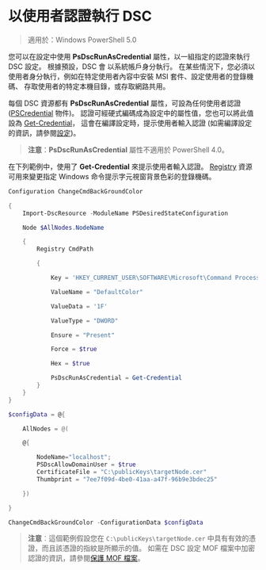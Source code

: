 # 以使用者認證執行 DSC 

> 適用於：Windows PowerShell 5.0

您可以在設定中使用 **PsDscRunAsCredential** 屬性，以一組指定的認證來執行 DSC 設定。 根據預設，DSC 會
以系統帳戶身分執行。 在某些情況下，您必須以使用者身分執行，例如在特定使用者內容中安裝 MSI 套件、設定使用者的登錄機碼、
存取使用者的特定本機目錄，或存取網路共用。

每個 DSC 資源都有 **PsDscRunAsCredential** 屬性，可設為任何使用者認證 ([PSCredential](https://msdn.microsoft.com/en-us/library/ms572524(v=VS.85).aspx) 物件)。
認證可經硬式編碼成為設定中的屬性值，您也可以將此值設為 [Get-Credential](https://technet.microsoft.com/en-us/library/hh849815.aspx)，
這會在編譯設定時，提示使用者輸入認證 (如需編譯設定的資訊，請參閱[設定](configurations.md))。

>**注意**：**PsDscRunAsCredential** 屬性不適用於 PowerShell 4.0。

在下列範例中，使用了 **Get-Credential** 來提示使用者輸入認證。 [Registry](registryResource.md) 資源可用來變更指定
Windows 命令提示字元視窗背景色彩的登錄機碼。

```powershell
Configuration ChangeCmdBackGroundColor    

{
    Import-DscResource -ModuleName PSDesiredStateConfiguration

    Node $AllNodes.NodeName

    {
        Registry CmdPath

        {

            Key = 'HKEY_CURRENT_USER\SOFTWARE\Microsoft\Command Processor'

            ValueName = "DefaultColor"

            ValueData = '1F'

            ValueType = "DWORD"

            Ensure = "Present"

            Force = $true

            Hex = $true

            PsDscRunAsCredential = Get-Credential
        }
    }                   
}

$configData = @{

    AllNodes = @(

    @{

        NodeName="localhost";
        PSDscAllowDomainUser = $true
        CertificateFile = "C:\publicKeys\targetNode.cer"
        Thumbprint = "7ee7f09d-4be0-41aa-a47f-96b9e3bdec25"

    })

}

ChangeCmdBackGroundColor -ConfigurationData $configData
```
>**注意**︰這個範例假設您在 `C:\publicKeys\targetNode.cer` 中具有有效的憑證，而且該憑證的指紋是所顯示的值。
>如需在 DSC 設定 MOF 檔案中加密認證的資訊，請參閱[保護 MOF 檔案](secureMOF.md)。 



<!--HONumber=Mar16_HO2-->


